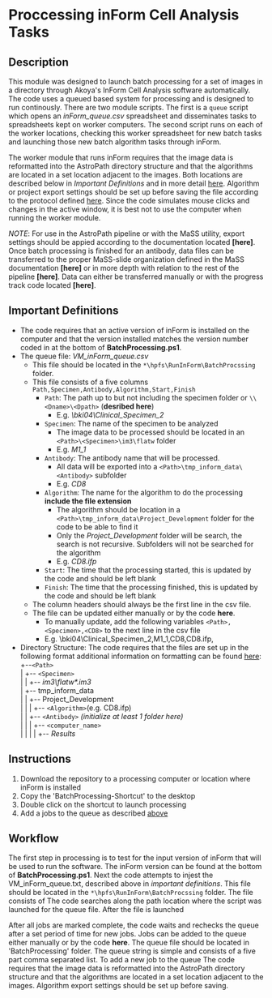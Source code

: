 # Proccessing inForm Cell Analysis Tasks 
## Description
This module was designed to launch batch processing for a set of images in a directory through Akoya's InForm Cell Analysis software automatically. The code uses a queued based system for processing and is designed to run continously. There are two module scripts. The first is a ```queue``` script which opens an *inForm_queue.csv* spreadsheet and disseminates tasks to spreadsheets kept on worker computers. The second script runs on each of the worker locations, checking this worker spreadsheet for new batch tasks and launching those new batch algorithm tasks through inForm. 

The worker module that runs inForm requires that the image data is reformatted into the AstroPath directory structure and that the algorithms are located in a set location adjacent to the images. Both locations are described below in *Important Definitions* and in more detail [here](../../../scans#45-directory-organization "Title"). Algorithm or project export settings should be set up before saving the file according to the protocol defined [here](). Since the code simulates mouse clicks and changes in the active window, it is best not to use the computer when running the worker module.

*NOTE*: For use in the AstroPath pipeline or with the MaSS utility, export settings should be appied according to the documentation located **[here]**. Once batch processing is finished for an antibody, data files can be transferred to the proper MaSS-slide organization defined in the MaSS documentation **[here]** or in more depth with relation to the rest of the pipeline **[here]**. Data can either be transferred manually or with the progress track code located **[here]**. 

## Important Definitions
- The code requires that an active version of inForm is installed on the computer and that the version installed matches the version number coded in at the bottom of **BatchProcessing.ps1**.
- The queue file: *VM_inForm_queue.csv*
  - This file should be located in the ```*\hpfs\RunInForm\BatchProcssing``` folder. 
  - This file consists of a five columns ```Path,Specimen,Antibody,Algorithm,Start,Finish```
    - ```Path```: The path up to but not including the specimen folder or ```\\<Dname>\<Dpath>``` (**desribed here**)
      - E.g. *\\bki04\Clinical_Specimen_2* 
    - ```Specimen```: The name of the specimen to be analyzed
      - The image data to be processed should be located in an ```<Path>\<Specimen>\im3\flatw``` folder 
      - E.g. *M1_1*
    - ```Antibody```: The antibody name that will be processed.
      - All data will be exported into a ```<Path>\tmp_inform_data\<Antibody>``` subfolder
      - E.g. *CD8*
    - ```Algorithm```: The name for the algorithm to do the processing **include the file extension**
      - The algorithm should be location in a ```<Path>\tmp_inform_data\Project_Development``` folder for the code to be able to find it
      - Only the *Project_Development* folder will be search, the search is not recursive. Subfolders will not be searched for the algorithm
      - E.g. *CD8.ifp*
    - ```Start```: The time that the processing started, this is updated by the code and should be left blank
    - ```Finish```: The time that the processing finished, this is updated by the code and should be left blank
  - The column headers should always be the first line in the csv file.
  - The file can be updated either manually or by the code **here**. 
    - To manually update, add the following variables ```<Path>,<Specimen>,<CD8>``` to the next line in the csv file
    - E.g. \\bki04\Clinical_Specimen_2,M1_1,CD8,CD8.ifp,
- Directory Structure: The code requires that the files are set up in the following format additional information on formatting can be found [here](../../../scans#45-directory-organization "Title"): <br>
  +--```<Path>```<br>
  | +-- ```<Specimen>``` <br>
  | | +-- *im3\flatw\*.im3*<br>
  | +-- tmp_inform_data <br>
  | | +-- Project_Development <br>
  | | | +-- ```<Algorithm>```(e.g. CD8.ifp) <br>
  | | +-- ```<Antibody>``` *(initialize at least 1 folder here)* <br>
  | | | +-- ```<computer_name>``` <br>
  | | | | +-- *Results* <br>
  
## Instructions
1. Download the repository to a processing computer or location where inForm is installed
2. Copy the 'BatchProcessing-Shortcut' to the desktop 
3. Double click on the shortcut to launch processing
4. Add a jobs to the queue as described [above](#important-definitions "Title")

## Workflow
The first step in processing is to test for the input version of inForm that will be used to run the software. The inForm version can be found at the bottom of **BatchProcessing.ps1**. Next the code attempts to injest the VM_inForm_queue.txt, described above in *important definitions*. This file should be located in the ```*\hpfs\RunInForm\BatchProcssing``` folder. The file consists of 
The code searches along the path location where the script was launched for the queue file. After the file is launched

After all jobs are marked complete, the code waits and rechecks the queue after a set period of time for new jobs. Jobs can be added to the queue either manually or by the code **here**. The queue file should be located in 'BatchProcessing' folder. The queue string is simple and consists of a five part comma separated list. To add a new job to the queue The code requires that the image data is reformatted into the AstroPath directory structure and that the algorithms are located in a set location adjacent to the images. Algorithm export settings should be set up before saving.
